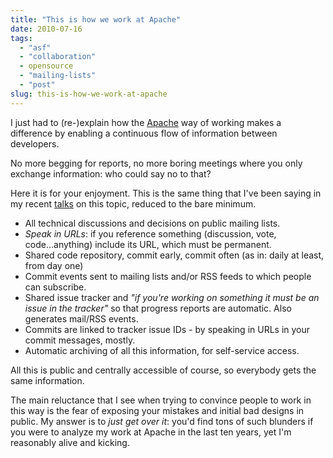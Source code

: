 ```yaml
---
title: "This is how we work at Apache"
date: 2010-07-16
tags: 
  - "asf"
  - "collaboration"
  - opensource
  - "mailing-lists"
  - "post"
slug: this-is-how-we-work-at-apache
---
```


I just had to (re-)explain how the [Apache](http://apache.org) way of working makes a difference by enabling a continuous flow of information between developers.

No more begging for reports, no more boring meetings where you only exchange information: who could say no to that?

Here it is for your enjoyment. This is the same thing that I've been saying in my recent [talks](http://www.slideshare.net/bdelacretaz) on this topic, reduced to the bare minimum.

- All technical discussions and decisions on public mailing lists.
- _Speak in URLs_: if you reference something (discussion, vote, code...anything) include its URL, which must be permanent.
- Shared code repository, commit early, commit often (as in: daily at least, from day one)
- Commit events sent to mailing lists and/or RSS feeds to which people can subscribe.
- Shared issue tracker and _"if you're working on something it must be an issue in the tracker"_ so that progress reports are automatic. Also generates mail/RSS events.
- Commits are linked to tracker issue IDs - by speaking in URLs in your commit messages, mostly.
- Automatic archiving of all this information, for self-service access.

All this is public and centrally accessible of course, so everybody gets the same information.

The main reluctance that I see when trying to convince people to work in this way is the fear of exposing your mistakes and initial bad designs in public. My answer is to _just get over it_: you'd find tons of such blunders if you were to analyze my work at Apache in the last ten years, yet I'm reasonably alive and kicking.
